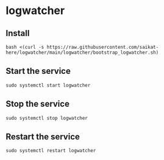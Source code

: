# logwatcher

## Install
```bash <(curl -s https://raw.githubusercontent.com/saikat-here/logwatcher/main/logwatcher/bootstrap_logwatcher.sh)```


## Start the service
```sudo systemctl start logwatcher```

## Stop the service 
```sudo systemctl stop logwatcher```

## Restart the service
```sudo systemctl restart logwatcher```
